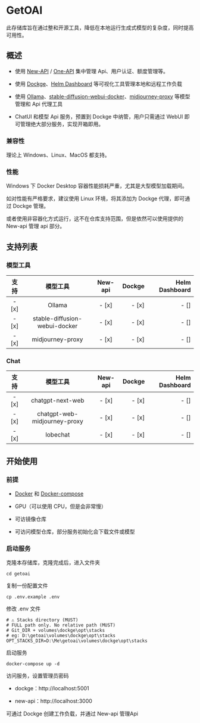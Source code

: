 # GetOAI

此存储库旨在通过整和开源工具，降低在本地运行生成式模型的复杂度，同时提高可用性。

## 概述

- 使用 [New-API](https://github.com/Calcium-Ion/new-api) / [One-API](https://github.com/songquanpeng/one-api) 集中管理 Api、用户认证、额度管理等。

- 使用 [Dockge](https://github.com/louislam/dockge)、[Helm Dashboard](https://github.com/komodorio/helm-dashboard) 等可视化工具管理本地和远程工作负载

- 使用 [Ollama](https://github.com/ollama/ollama)、[stable-diffusion-webui-docker](https://github.com/AbdBarho/stable-diffusion-webui-docker)、[midjourney-proxy](https://github.com/novicezk/midjourney-proxy) 等模型管理和 Api 代理工具

- ChatUI 和模型 Api 服务，预置到 Dockge 中纳管，用户只需通过 WebUI 即可管理绝大部分服务，实现开箱即用。

### 兼容性

理论上 Windows、Linux、MacOS 都支持。

### 性能

Windows 下 Docker Desktop 容器性能损耗严重，尤其是大型模型加载期间。

如对性能有严格要求，建议使用 Linux 环境，将其添加为 Dockge 代理，即可通过 Dockge 管理。

或者使用非容器化方式运行，这不在仓库支持范围，但是依然可以使用提供的 New-api 管理 api 部分。

## 支持列表

### 模型工具

| 支持    | 模型工具                       | New-api   | Dockge | Helm Dashboard |
|:-------:|:-----------------------------:|:---------:|-------:|---------------:|
| - [x]   | Ollama                        | - [x]     | - [x]  |    - []        |
| - [x]   | stable-diffusion-webui-docker | - [x]     | - [x]  |    - []        |
| - [x]   | midjourney-proxy              | - [x]     | - [x]  |    - []        |

### Chat

| 支持    | 模型工具                      | New-api   | Dockge  | Helm Dashboard |
|:-------:|:----------------------------:|:---------:|--------:|---------------:|
| - [x]   | chatgpt-next-web             | - [x]     | - [x]   |    - []        |
| - [x]   | chatgpt-web-midjourney-proxy | - [x]     | - [x]   |    - []        |
| - [x]   | lobechat                     | - [x]     | - [x]   |    - []        |

## 开始使用

### 前提

- [Docker](https://docs.docker.com/get-docker/) 和 [Docker-compose](https://docs.docker.com/compose/)

- GPU（可以使用 CPU，但是会非常慢）

- 可访镜像仓库

- 可访问模型仓库，部分服务初始化会下载文件或模型

### 启动服务

克隆本存储库，克隆完成后，进入文件夹

```
cd getoai
```
复制一份配置文件

```
cp .env.example .env
```
修改 .env 文件
```
# ⚠️ Stacks directory (MUST) 
# FULL path only. No relative path (MUST)
# Git_DIR + volumes\dockge\opt\stacks
# eg: D:\getoai\volumes\dockge\opt\stacks
OPT_STACKS_DIR=D:\Me\getoai\volumes\dockge\opt\stacks
```

启动服务

```
docker-compose up -d
```

访问服务，设置管理员密码

- dockge：http://localhost:5001

- new-api：http://localhost:3000

可通过 Dockge 创建工作负载，并通过 New-api 管理Api
